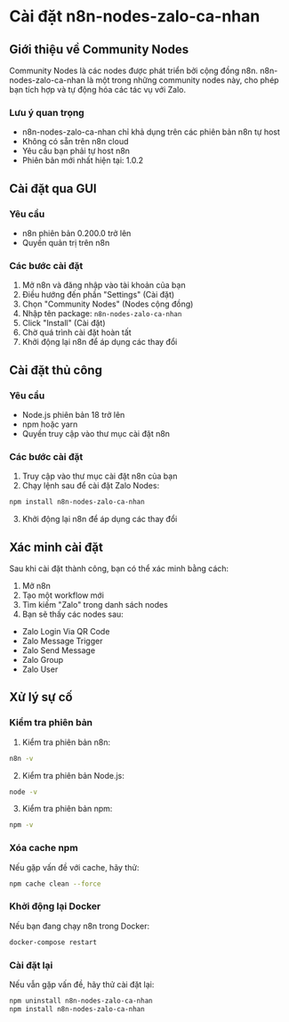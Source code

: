 # Cài đặt n8n-nodes-zalo-ca-nhan

## Giới thiệu về Community Nodes

Community Nodes là các nodes được phát triển bởi cộng đồng n8n. n8n-nodes-zalo-ca-nhan là một trong những community nodes này, cho phép bạn tích hợp và tự động hóa các tác vụ với Zalo.

### Lưu ý quan trọng

- n8n-nodes-zalo-ca-nhan chỉ khả dụng trên các phiên bản n8n tự host
- Không có sẵn trên n8n cloud
- Yêu cầu bạn phải tự host n8n
- Phiên bản mới nhất hiện tại: 1.0.2

## Cài đặt qua GUI

### Yêu cầu
- n8n phiên bản 0.200.0 trở lên
- Quyền quản trị trên n8n

### Các bước cài đặt

1. Mở n8n và đăng nhập vào tài khoản của bạn
2. Điều hướng đến phần "Settings" (Cài đặt)
3. Chọn "Community Nodes" (Nodes cộng đồng)
4. Nhập tên package: `n8n-nodes-zalo-ca-nhan`
5. Click "Install" (Cài đặt)
6. Chờ quá trình cài đặt hoàn tất
7. Khởi động lại n8n để áp dụng các thay đổi

## Cài đặt thủ công

### Yêu cầu
- Node.js phiên bản 18 trở lên
- npm hoặc yarn
- Quyền truy cập vào thư mục cài đặt n8n

### Các bước cài đặt

1. Truy cập vào thư mục cài đặt n8n của bạn
2. Chạy lệnh sau để cài đặt Zalo Nodes:

```bash
npm install n8n-nodes-zalo-ca-nhan
```

3. Khởi động lại n8n để áp dụng các thay đổi

## Xác minh cài đặt

Sau khi cài đặt thành công, bạn có thể xác minh bằng cách:

1. Mở n8n
2. Tạo một workflow mới
3. Tìm kiếm "Zalo" trong danh sách nodes
4. Bạn sẽ thấy các nodes sau:
- Zalo Login Via QR Code
- Zalo Message Trigger
- Zalo Send Message 
- Zalo Group
- Zalo User

## Xử lý sự cố

### Kiểm tra phiên bản

1. Kiểm tra phiên bản n8n:
```bash
n8n -v
```

2. Kiểm tra phiên bản Node.js:
```bash
node -v
```

3. Kiểm tra phiên bản npm:
```bash
npm -v
```

### Xóa cache npm

Nếu gặp vấn đề với cache, hãy thử:

```bash
npm cache clean --force
```

### Khởi động lại Docker

Nếu bạn đang chạy n8n trong Docker:

```bash
docker-compose restart
```

### Cài đặt lại

Nếu vẫn gặp vấn đề, hãy thử cài đặt lại:

```bash
npm uninstall n8n-nodes-zalo-ca-nhan
npm install n8n-nodes-zalo-ca-nhan
```
